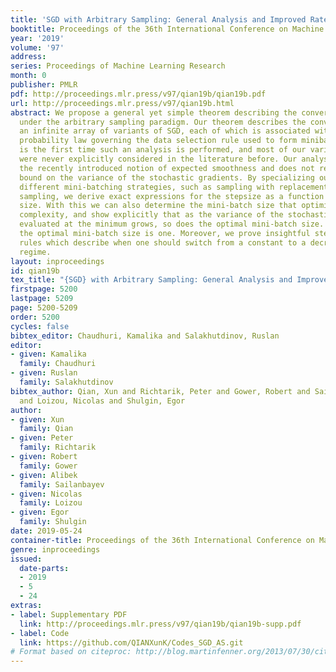 ```yaml
---
title: 'SGD with Arbitrary Sampling: General Analysis and Improved Rates'
booktitle: Proceedings of the 36th International Conference on Machine Learning
year: '2019'
volume: '97'
address: 
series: Proceedings of Machine Learning Research
month: 0
publisher: PMLR
pdf: http://proceedings.mlr.press/v97/qian19b/qian19b.pdf
url: http://proceedings.mlr.press/v97/qian19b.html
abstract: We propose a general yet simple theorem describing the convergence of SGD
  under the arbitrary sampling paradigm. Our theorem describes the convergence of
  an infinite array of variants of SGD, each of which is associated with a specific
  probability law governing the data selection rule used to form minibatches. This
  is the first time such an analysis is performed, and most of our variants of SGD
  were never explicitly considered in the literature before. Our analysis relies on
  the recently introduced notion of expected smoothness and does not rely on a uniform
  bound on the variance of the stochastic gradients. By specializing our theorem to
  different mini-batching strategies, such as sampling with replacement and independent
  sampling, we derive exact expressions for the stepsize as a function of the mini-batch
  size. With this we can also determine the mini-batch size that optimizes the total
  complexity, and show explicitly that as the variance of the stochastic gradient
  evaluated at the minimum grows, so does the optimal mini-batch size. For zero variance,
  the optimal mini-batch size is one. Moreover, we prove insightful stepsize-switching
  rules which describe when one should switch from a constant to a decreasing stepsize
  regime.
layout: inproceedings
id: qian19b
tex_title: "{SGD} with Arbitrary Sampling: General Analysis and Improved Rates"
firstpage: 5200
lastpage: 5209
page: 5200-5209
order: 5200
cycles: false
bibtex_editor: Chaudhuri, Kamalika and Salakhutdinov, Ruslan
editor:
- given: Kamalika
  family: Chaudhuri
- given: Ruslan
  family: Salakhutdinov
bibtex_author: Qian, Xun and Richtarik, Peter and Gower, Robert and Sailanbayev, Alibek
  and Loizou, Nicolas and Shulgin, Egor
author:
- given: Xun
  family: Qian
- given: Peter
  family: Richtarik
- given: Robert
  family: Gower
- given: Alibek
  family: Sailanbayev
- given: Nicolas
  family: Loizou
- given: Egor
  family: Shulgin
date: 2019-05-24
container-title: Proceedings of the 36th International Conference on Machine Learning
genre: inproceedings
issued:
  date-parts:
  - 2019
  - 5
  - 24
extras:
- label: Supplementary PDF
  link: http://proceedings.mlr.press/v97/qian19b/qian19b-supp.pdf
- label: Code
  link: https://github.com/QIANXunK/Codes_SGD_AS.git
# Format based on citeproc: http://blog.martinfenner.org/2013/07/30/citeproc-yaml-for-bibliographies/
---
```

